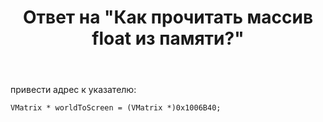 ﻿---
title: "Ответ на \"Как прочитать массив float из памяти?\""
se.owner.user_id: 240512
se.owner.display_name: "MSDN.WhiteKnight"
se.owner.link: "https://ru.stackoverflow.com/users/240512/msdn-whiteknight"
se.answer_id: 713732
se.question_id: 713729
se.post_type: answer
se.is_accepted: False
---
<p>привести адрес к указателю:</p>

<pre><code>VMatrix * worldToScreen = (VMatrix *)0x1006B40;
</code></pre>
